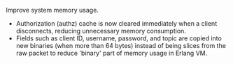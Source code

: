 Improve system memory usage.

- Authorization (authz) cache is now cleared immediately when a client disconnects, reducing unnecessary memory consumption.
- Fields such as client ID, username, password, and topic are copied into new binaries (when more than 64 bytes) instead of being slices from the raw packet to reduce 'binary' part of memory usage in Erlang VM.
